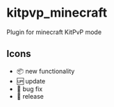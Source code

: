 # kitpvp_minecraft

Plugin for minecraft KitPvP mode

## Icons

- :package: new functionality
- :up: update
- :bug: bug fix
- :checkered_flag: release
